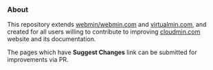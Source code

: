 ### About 
This repository extends [webmin/webmin.com](https://github.com/webmin/webmin.com) and [virtualmin.com](https://virtualmin.com), and created for all users willing to contribute to improving [cloudmin.com](https://cloudmin.com) website and its documentation.

The pages which have **Suggest Changes** link can be submitted for improvements via PR.

